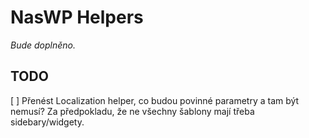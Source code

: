 # NasWP Helpers

*Bude doplněno.*

## TODO

[ ] Přenést Localization helper, co budou povinné parametry a tam být nemusí? Za předpokladu, že ne všechny šablony mají třeba sidebary/widgety.
